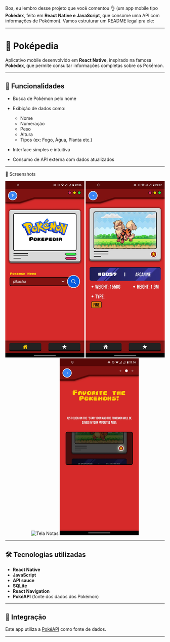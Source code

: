 Boa, eu lembro desse projeto que você comentou 👌 (um app mobile tipo **Pokédex**, feito em **React Native e JavaScript**, que consome uma API com informações de Pokémon). Vamos estruturar um README legal pra ele:

---

# 🔴 Poképedia

Aplicativo mobile desenvolvido em **React Native**, inspirado na famosa **Pokédex**, que permite consultar informações completas sobre os Pokémon.

---

## 🚀 Funcionalidades

* Busca de Pokémon pelo nome
* Exibição de dados como:

  * Nome
  * Numeração
  * Peso
  * Altura
  * Tipos (ex: Fogo, Água, Planta etc.)
* Interface simples e intuitiva
* Consumo de API externa com dados atualizados

---

📸 Screenshots
<p align="center">
  <img src="./assets/readmeImages/home.jpeg" alt="Tela de Login" width="250"/>
  <img src="./assets/readmeImages/overview.jpeg" alt="Tela Dashboard" width="250"/>
  <img src="./assets/readmeImages/favorites.png" alt="Tela Notas" width="250"/>
  <img src="./assets/readmeImages/help.jpeg" alt="Tela Notas" width="250"/>
</p>

---

## 🛠️ Tecnologias utilizadas

* **React Native**
* **JavaScript**
* **API sauce**
* **SQLite**
* **React Navigation** 
* **PokéAPI** (fonte dos dados dos Pokémon)

---

## 📡 Integração

Este app utiliza a [PokéAPI](https://pokeapi.co/) como fonte de dados.

---
